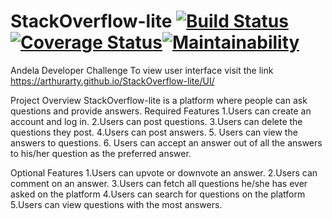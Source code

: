 # StackOverflow-lite [![Build Status](https://travis-ci.com/arthurarty/StackOverflow-lite.svg?branch=adding_travisci)](https://travis-ci.com/arthurarty/StackOverflow-lite)[![Coverage Status](https://coveralls.io/repos/github/arthurarty/StackOverflow-lite/badge.svg?branch=adding_travisci)](https://coveralls.io/github/arthurarty/StackOverflow-lite?branch=adding_travisci)[![Maintainability](https://api.codeclimate.com/v1/badges/828b6882314c6596651d/maintainability)](https://codeclimate.com/github/arthurarty/StackOverflow-lite/maintainability)
Andela Developer Challenge
To view user interface visit the link https://arthurarty.github.io/StackOverflow-lite/UI/

Project Overview
StackOverflow-lite is a platform where people can ask questions and provide answers. 
Required Features
1.Users can create an account and log in.
2.Users can post questions.
3.Users can delete the questions they post.
4.Users can post answers.
5. Users can view the answers to questions.
6. Users can accept an answer out of all the answers to his/her question as the preferred answer. 



Optional Features
1.Users can upvote or downvote an answer.
2.Users can comment on an answer.
3.Users can fetch all questions he/she has ever asked on the platform
4.Users can search for questions on the platform
5.Users can view questions with the most answers.


